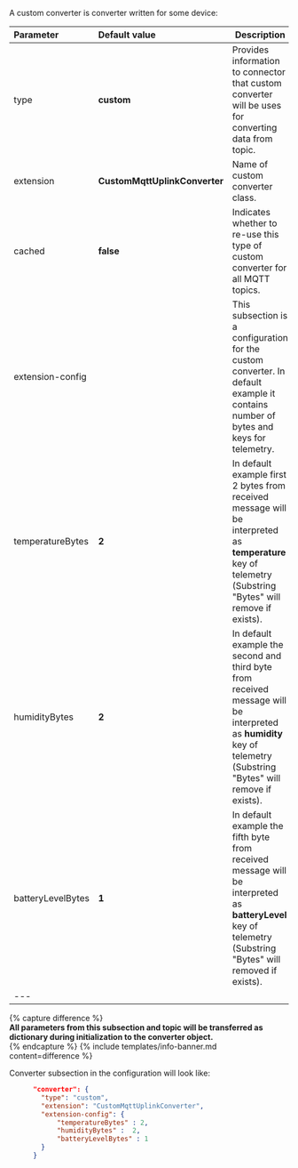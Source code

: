 A custom converter is converter written for some device:



|**Parameter**|**Default value**|**Description**|
|:-|:-|-
| type                        | **custom**                      | Provides information to connector that custom converter will be uses for converting data from topic.                                                                      |
| extension                   | **CustomMqttUplinkConverter**   | Name of custom converter class.                                                                                                                                           |
| cached                        | **false**                      | Indicates whether to re-use this type of custom converter for all MQTT topics.                                                                      |
| extension-config            |                                 | This subsection is a configuration for the custom converter. In default example it contains number of bytes and keys for telemetry.                                       |
| temperatureBytes            | **2**                           | In default example first 2 bytes from received message will be interpreted as **temperature** key of telemetry (Substring "Bytes" will remove if exists).                 |
| humidityBytes               | **2**                           | In default example the second and third byte from received message will be interpreted as **humidity** key of telemetry (Substring "Bytes" will remove if exists).        |
| batteryLevelBytes           | **1**                           | In default example the fifth byte from received message will be interpreted as **batteryLevel** key of telemetry (Substring "Bytes" will removed if exists).              |
|--- 

{% capture difference %}
<br>
**All parameters from this subsection and topic will be transferred as dictionary during initialization to the converter object.**  
{% endcapture %}
{% include templates/info-banner.md content=difference %}


Converter subsection in the configuration will look like:
```json
      "converter": {
        "type": "custom",
        "extension": "CustomMqttUplinkConverter",
        "extension-config": {
            "temperatureBytes" : 2,
            "humidityBytes" :  2,
            "batteryLevelBytes" : 1
        }
      }
```
